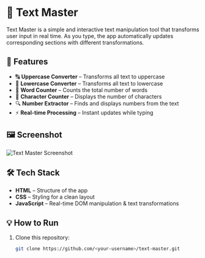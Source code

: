 # 📝 Text Master

Text Master is a simple and interactive text manipulation tool that transforms user input in real time. As you type, the app automatically updates corresponding sections with different transformations.

## 🚀 Features

- 🔠 **Uppercase Converter** – Transforms all text to uppercase  
- 🔡 **Lowercase Converter** – Transforms all text to lowercase  
- 📝 **Word Counter** – Counts the total number of words  
- 🔢 **Character Counter** – Displays the number of characters  
- 🔍 **Number Extractor** – Finds and displays numbers from the text  
- ⚡ **Real-time Processing** – Instant updates while typing  

## 🖼️ Screenshot

![Text Master Screenshot](./text-master.png)

## 🛠️ Tech Stack

- **HTML** – Structure of the app  
- **CSS** – Styling for a clean layout  
- **JavaScript** – Real-time DOM manipulation & text transformations  
## 💡 How to Run

1. Clone this repository:  
   ```bash
   git clone https://github.com/<your-username>/text-master.git
